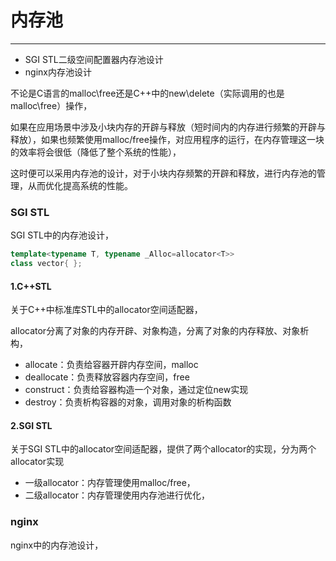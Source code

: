 # 内存池

---

- SGI STL二级空间配置器内存池设计
- nginx内存池设计

不论是C语言的malloc\free还是C++中的new\delete（实际调用的也是malloc\free）操作，

如果在应用场景中涉及小块内存的开辟与释放（短时间内的内存进行频繁的开辟与释放），如果也频繁使用malloc/free操作，对应用程序的运行，在内存管理这一块的效率将会很低（降低了整个系统的性能），

这时便可以采用内存池的设计，对于小块内存频繁的开辟和释放，进行内存池的管理，从而优化提高系统的性能。

### SGI STL

SGI STL中的内存池设计，

```cpp
template<typename T, typename _Alloc=allocator<T>>
class vector{ };
```

#### 1.C++STL

关于C++中标准库STL中的allocator空间适配器，

allocator分离了对象的内存开辟、对象构造，分离了对象的内存释放、对象析构，

- allocate：负责给容器开辟内存空间，malloc
- deallocate：负责释放容器内存空间，free
- construct：负责给容器构造一个对象，通过定位new实现
- destroy：负责析构容器的对象，调用对象的析构函数

#### 2.SGI STL

关于SGI STL中的allocator空间适配器，提供了两个allocator的实现，分为两个allocator实现

- 一级allocator：内存管理使用malloc/free，
- 二级allocator：内存管理使用内存池进行优化，





### nginx

nginx中的内存池设计，

```cpp

```






















